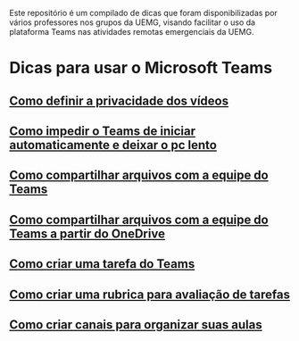 Este repositório é um compilado de dicas que foram disponibilizadas por vários professores nos grupos da UEMG, visando facilitar o uso da plataforma Teams nas atividades remotas emergenciais da UEMG.
# Dicas para usar o Microsoft Teams 

## [Como definir a privacidade dos vídeos](https://github.com/vrios/UEMG-teams/blob/master/2020-07-14-videos-privados.md)
## [Como impedir o Teams de iniciar automaticamente e deixar o pc lento](https://github.com/vrios/UEMG-teams/blob/master/compartilhar_arquivo.md)
## [Como compartilhar arquivos com a equipe do Teams](https://github.com/vrios/UEMG-teams/blob/master/compartilhar_arquivo.md)
## [Como compartilhar arquivos com a equipe do Teams a partir do OneDrive](https://github.com/vrios/UEMG-teams/blob/master/enviar-arquivos-onedrive.md)
## [Como criar uma tarefa do Teams](https://github.com/vrios/UEMG-teams/blob/master/criar-tarefas.md)
## [Como criar uma rubrica para avaliação de tarefas](https://github.com/vrios/UEMG-teams/blob/master/criar-rubrica-avaliacao.md)
## [Como criar canais para organizar suas aulas](https://github.com/vrios/UEMG-teams/blob/master/criar-canal.md)
